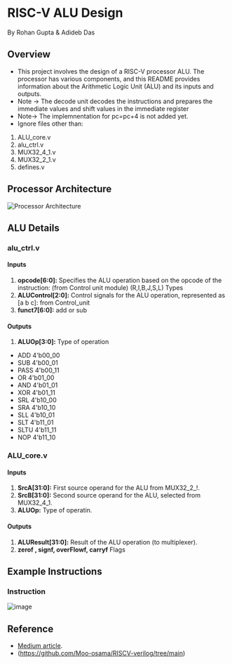 # RISC-V ALU Design
By Rohan Gupta & Adideb Das

## Overview

- This project involves the design of a RISC-V processor ALU. The processor has various components, and this README provides information about the Arithmetic Logic Unit (ALU) and its inputs and outputs.
- Note -> The decode unit decodes the instructions and prepares the immediate values and shift values in the immediate register
- Note-> The implemnentation for pc=pc+4 is not added yet.
- Ignore files other than:
1. ALU_core.v
2. alu_ctrl.v
3. MUX32_4_1.v
4. MUX32_2_1.v
5. defines.v
## Processor Architecture

![Processor Architecture](https://github.com/Rohan7Gupta/smitrv/assets/107053094/ef118744-9367-43c2-9b14-e6c7b1c1c094)

## ALU Details
### alu_ctrl.v
#### Inputs
1. **opcode[6:0]:** Specifies the ALU operation based on the opcode of the instruction: (from Control unit module) (R,I,B,J,S,L) Types
2. **ALUControl[2:0]:** Control signals for the ALU operation, represented as [a b c]: from Control_unit
3. **funct7[6:0]:** add or sub

#### Outputs
1. **ALUOp[3:0]:** Type of operation
-  ADD         4'b00_00
-  SUB         4'b00_01
-  PASS        4'b00_11
-  OR          4'b01_00
-  AND         4'b01_01
-  XOR         4'b01_11
-  SRL         4'b10_00
-  SRA         4'b10_10
-  SLL         4'b10_01
- SLT         4'b11_01
- SLTU        4'b11_11
- NOP         4'b11_10

### ALU_core.v
#### Inputs
1. **SrcA[31:0]:** First source operand for the ALU from MUX32_2_!.
2. **SrcB[31:0]:** Second source operand for the ALU, selected from MUX32_4_1.
3. **ALUOp:** Type of operatin.

#### Outputs
1. **ALUResult[31:0]:** Result of the ALU operation (to multiplexer).
2. **zerof , signf, overFlowf, carryf**  Flags
## Example Instructions

### Instruction
![image](https://github.com/Rohan7Gupta/smitrv/assets/107053094/15405f0f-cb8d-42f9-9c77-184ecde39977)


## Reference

- [Medium article](https://medium.com/programmatic/how-to-design-a-risc-v-processor-12388e1163c).
- (https://github.com/Moo-osama/RISCV-verilog/tree/main)

